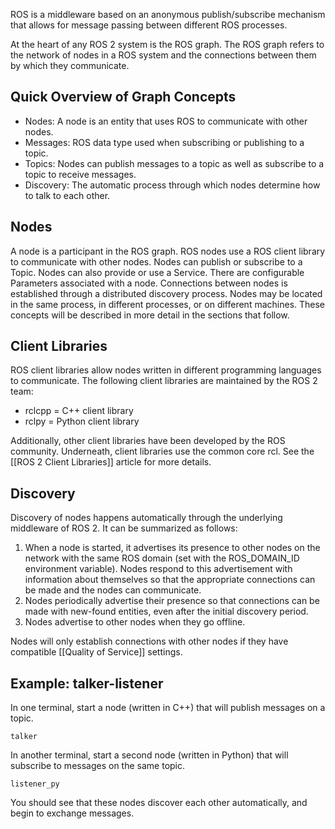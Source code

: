 ROS is a middleware based on an anonymous publish/subscribe mechanism that allows for message passing between different ROS processes.

At the heart of any ROS 2 system is the ROS graph.
The ROS graph refers to the network of nodes in a ROS system and the connections between them by which they communicate.

## Quick Overview of Graph Concepts
- Nodes: A node is an entity that uses ROS to communicate with other nodes. 
- Messages: ROS data type used when subscribing or publishing to a topic. 
- Topics: Nodes can publish messages to a topic as well as subscribe to a topic to receive messages.
- Discovery: The automatic process through which nodes determine how to talk to each other.

## Nodes
A node is a participant in the ROS graph.
ROS nodes use a ROS client library to communicate with other nodes.
Nodes can publish or subscribe to a Topic.
Nodes can also provide or use a Service.
There are configurable Parameters associated with a node.
Connections between nodes is established through a distributed discovery process.
Nodes may be located in the same process, in different processes, or on different machines.
These concepts will be described in more detail in the sections that follow.

## Client Libraries
ROS client libraries allow nodes written in different programming languages to communicate.
The following client libraries are maintained by the ROS 2 team:
- rclcpp = C++ client library
- rclpy = Python client library

Additionally, other client libraries have been developed by the ROS community.
Underneath, client libraries use the common core rcl.
See the [[ROS 2 Client Libraries]] article for more details.

## Discovery
Discovery of nodes happens automatically through the underlying middleware of ROS 2.
It can be summarized as follows:
1. When a node is started, it advertises its presence to other nodes on the network with the same ROS domain (set with the ROS_DOMAIN_ID environment variable).
Nodes respond to this advertisement with information about themselves so that the appropriate connections can be made and the nodes can communicate.
2. Nodes periodically advertise their presence so that connections can be made with new-found entities, even after the initial discovery period.
3. Nodes advertise to other nodes when they go offline.

Nodes will only establish connections with other nodes if they have compatible [[Quality of Service]] settings.


## Example: talker-listener
In one terminal, start a node (written in C++) that will publish messages on a topic.
```
talker
```

In another terminal, start a second node (written in Python) that will subscribe to messages on the same topic.
```
listener_py
```

You should see that these nodes discover each other automatically, and begin to exchange messages.